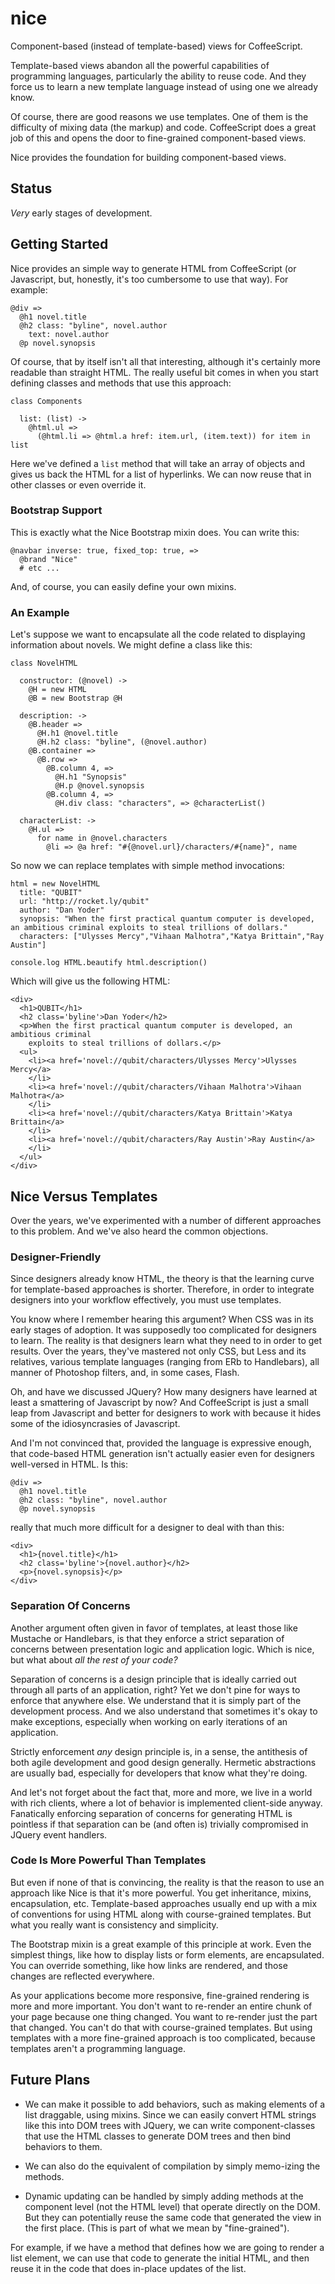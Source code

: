 # nice

Component-based (instead of template-based) views for CoffeeScript.

Template-based views abandon all the powerful capabilities of programming languages, particularly the ability to reuse code. And they force us to learn a new template language instead of using one we already know.

Of course, there are good reasons we use templates. One of them is the difficulty of mixing data (the markup) and code. CoffeeScript does a great job of this and opens the door to fine-grained component-based views.

Nice provides the foundation for building component-based views.

## Status

*Very* early stages of development. 

## Getting Started

Nice provides an simple way to generate HTML from CoffeeScript (or Javascript, but, honestly, it's too cumbersome to use that way). For example:

    @div =>
      @h1 novel.title
      @h2 class: "byline", novel.author
        text: novel.author
      @p novel.synopsis

Of course, that by itself isn't all that interesting, although it's certainly more readable than straight HTML. The really useful bit comes in when you start defining classes and methods that use this approach:

    class Components

      list: (list) ->
        @html.ul =>
          (@html.li => @html.a href: item.url, (item.text)) for item in list

Here we've defined a `list` method that will take an array of objects and gives us back the HTML for a list of hyperlinks. We can now reuse that in other classes or even override it.

### Bootstrap Support

This is exactly what the Nice Bootstrap mixin does. You can write this:

    @navbar inverse: true, fixed_top: true, =>
      @brand "Nice"
      # etc ...
          
And, of course, you can easily define your own mixins.

### An Example

Let's suppose we want to encapsulate all the code related to displaying information about novels. We might define a class like this:

    class NovelHTML
  
      constructor: (@novel) ->
        @H = new HTML
        @B = new Bootstrap @H

      description: ->
        @B.header => 
          @H.h1 @novel.title
          @H.h2 class: "byline", (@novel.author)
        @B.container =>
          @B.row => 
            @B.column 4, =>
              @H.h1 "Synopsis"
              @H.p @novel.synopsis
            @B.column 4, =>
              @H.div class: "characters", => @characterList()

      characterList: ->
        @H.ul =>
          for name in @novel.characters
            @li => @a href: "#{@novel.url}/characters/#{name}", name

So now we can replace templates with simple method invocations:

    html = new NovelHTML
      title: "QUBIT"
      url: "http://rocket.ly/qubit"
      author: "Dan Yoder"
      synopsis: "When the first practical quantum computer is developed, an ambitious criminal exploits to steal trillions of dollars."
      characters: ["Ulysses Mercy","Vihaan Malhotra","Katya Brittain","Ray Austin"]
    
    console.log HTML.beautify html.description()

Which will give us the following HTML:

    <div>
      <h1>QUBIT</h1>
      <h2 class='byline'>Dan Yoder</h2>
      <p>When the first practical quantum computer is developed, an ambitious criminal
        exploits to steal trillions of dollars.</p>
      <ul>
        <li><a href='novel://qubit/characters/Ulysses Mercy'>Ulysses Mercy</a>
        </li>
        <li><a href='novel://qubit/characters/Vihaan Malhotra'>Vihaan Malhotra</a>
        </li>
        <li><a href='novel://qubit/characters/Katya Brittain'>Katya Brittain</a>
        </li>
        <li><a href='novel://qubit/characters/Ray Austin'>Ray Austin</a>
        </li>
      </ul>
    </div>


## Nice Versus Templates

Over the years, we've experimented with a number of different approaches to this problem. And we've also heard the common objections.

### Designer-Friendly

Since designers already know HTML, the theory is that the learning curve for template-based approaches is shorter. Therefore, in order to integrate designers into your workflow effectively, you must use templates.

You know where I remember hearing this argument? When CSS was in its early stages of adoption. It was supposedly too complicated for designers to learn. The reality is that designers learn what they need to in order to get results. Over the years, they've mastered not only CSS, but Less and its relatives, various template languages (ranging from ERb to Handlebars), all manner of Photoshop filters, and, in some cases, Flash.

Oh, and have we discussed JQuery? How many designers have learned at least a smattering of Javascript by now? And CoffeeScript is just a small leap from Javascript and better for designers to work with because it hides some of the idiosyncrasies of Javascript.

And I'm not convinced that, provided the language is expressive enough, that code-based HTML generation isn't actually easier even for designers well-versed in HTML. Is this:

    @div =>
      @h1 novel.title
      @h2 class: "byline", novel.author
      @p novel.synopsis

really that much more difficult for a designer to deal with than this:

    <div>
      <h1>{novel.title}</h1>
      <h2 class='byline'>{novel.author}</h2>
      <p>{novel.synopsis}</p>
    </div>

### Separation Of Concerns

Another argument often given in favor of templates, at least those like Mustache or Handlebars, is that they enforce a strict separation of concerns between presentation logic and application logic. Which is nice, but what about *all the rest of your code?*

Separation of concerns is a design principle that is ideally carried out through all parts of an application, right? Yet we don't pine for ways to enforce that anywhere else. We understand that it is simply part of the development process. And we also understand that sometimes it's okay to make exceptions, especially when working on early iterations of an application.

Strictly enforcement *any* design principle is, in a sense, the antithesis of both agile development and good design generally. Hermetic abstractions are usually bad, especially for developers that know what they're doing.

And let's not forget about the fact that, more and more, we live in a world with rich clients, where a lot of behavior is implemented client-side anyway. Fanatically enforcing separation of concerns for generating HTML is pointless if that separation can be (and often is) trivially compromised in JQuery event handlers.

### Code Is More Powerful Than Templates 

But even if none of that is convincing, the reality is that the reason to use an approach like Nice is that it's more powerful. You get inheritance, mixins, encapsulation, etc. Template-based approaches usually end up with a mix of conventions for using HTML along with course-grained templates. But what you really want is consistency and simplicity.

The Bootstrap mixin is a great example of this principle at work. Even the simplest things, like how to display lists or form elements, are encapsulated. You can override something, like how links are rendered, and those changes are reflected everywhere.

As your applications become more responsive, fine-grained rendering is more and more important. You don't want to re-render an entire chunk of your page because one thing changed. You want to re-render just the part that changed. You can't do that with course-grained templates. But using templates with a more fine-grained approach is too complicated, because templates aren't a programming language.

## Future Plans

* We can make it possible to add behaviors, such as making elements of a list draggable, using mixins. Since we can easily convert HTML strings like this into DOM trees with JQuery, we can write component-classes that use the HTML classes to generate DOM trees and then bind behaviors to them.

* We can also do the equivalent of compilation by simply memo-izing the methods.

* Dynamic updating can be handled by simply adding methods at the component level (not the HTML level) that operate directly on the DOM. But they can potentially reuse the same code that generated the view in the first place. (This is part of what we mean by "fine-grained").

For example, if we have a method that defines how we are going to render a list element, we can use that code to generate the initial HTML, and then reuse it in the code that does in-place updates of the list.
